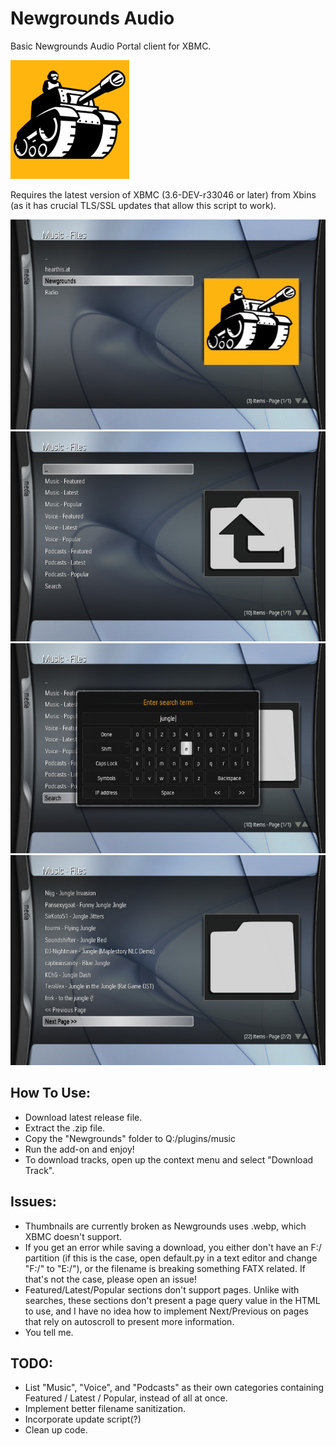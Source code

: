 # Newgrounds Audio
Basic Newgrounds Audio Portal client for XBMC.

![](/release/default.tbn)

Requires the latest version of XBMC (3.6-DEV-r33046 or later) from Xbins (as it has crucial TLS/SSL updates that allow this script to work).

![1](screenshots/1.jpg)
![2](screenshots/2.jpg)
![3](screenshots/3.jpg)
![4](screenshots/4.jpg)


## How To Use:
- Download latest release file.
- Extract the .zip file.
- Copy the "Newgrounds" folder to Q:/plugins/music
- Run the add-on and enjoy!
- To download tracks, open up the context menu and select "Download Track".

## Issues:
- Thumbnails are currently broken as Newgrounds uses .webp, which XBMC doesn't support.
- If you get an error while saving a download, you either don't have an F:/ partition (if this is the case, open default.py in a text editor and change "F:/" to "E:/"), or the filename is breaking something FATX related. If that's not the case, please open an issue!
- Featured/Latest/Popular sections don't support pages. Unlike with searches, these sections don't present a page query value in the HTML to use, and I have no idea how to implement Next/Previous on pages that rely on autoscroll to present more information.
- You tell me.

## TODO:
- List "Music", "Voice", and "Podcasts" as their own categories containing Featured / Latest / Popular, instead of all at once.
- Implement better filename sanitization.
- Incorporate update script(?)
- Clean up code.
